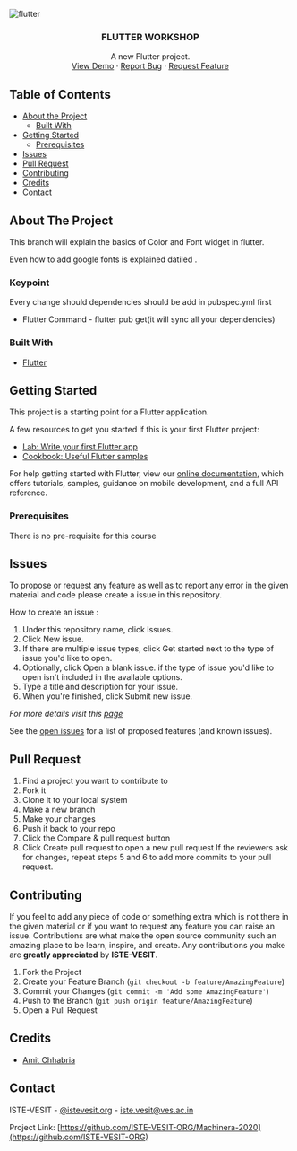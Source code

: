 ![flutter](https://user-images.githubusercontent.com/57343223/112712211-eed3ff00-8ef3-11eb-8c3f-d353431c3974.png)

<p align="center">
  <h3 align="center">FLUTTER WORKSHOP</h3>

  <p align="center">
    A new Flutter project.
    <br />
    <a href="https://github.com/ISTE-VESIT-ORG/Flutter-2021">View Demo</a>
    ·
    <a href="https://github.com/ISTE-VESIT-ORG/Flutter-2021/issues">Report Bug</a>
    ·
    <a href="https://github.com/ISTE-VESIT-ORG/Flutter-2021/issues">Request Feature</a>
  </p>
</p>


<!-- TABLE OF CONTENTS -->
## Table of Contents

* [About the Project](#about-the-project)
  * [Built With](#built-with)
* [Getting Started](#getting-started)
  * [Prerequisites](#prerequisites)
* [Issues](#issues)
* [Pull Request](#pull-request)
* [Contributing](#contributing)
* [Credits](#credits)
* [Contact](#contact)


<!-- ABOUT THE PROJECT -->
## About The Project
This branch will explain the basics of Color and Font widget in flutter.

Even how to add google fonts is explained datiled .

### Keypoint
Every change should dependencies should be add in pubspec.yml first 

* Flutter Command - flutter pub get(it will sync all your dependencies)

### Built With
* [Flutter](https://flutter.dev/docs)


<!-- GETTING STARTED -->
## Getting Started

This project is a starting point for a Flutter application.

A few resources to get you started if this is your first Flutter project:

- [Lab: Write your first Flutter app](https://flutter.dev/docs/get-started/codelab)
- [Cookbook: Useful Flutter samples](https://flutter.dev/docs/cookbook)

For help getting started with Flutter, view our
[online documentation](https://flutter.dev/docs), which offers tutorials,
samples, guidance on mobile development, and a full API reference.

### Prerequisites

<p>There is no pre-requisite for this course</p>

<!-- ISSUES -->
## Issues

To propose or request any feature as well as to report any error in the given material and code please create a issue in this repository.

How to create an issue : 
1) Under this repository name, click  Issues. 
2) Click New issue.
3) If there are multiple issue types, click Get started next to the type of issue you'd like to open.
4) Optionally, click Open a blank issue. if the type of issue you'd like to open isn't included in the available options.
5) Type a title and description for your issue.
6) When you're finished, click Submit new issue.

_For more details visit this [page](https://docs.github.com/en/free-pro-team@latest/github/managing-your-work-on-github/creating-an-issue)_

See the [open issues](https://github.com/ISTE-VESIT-ORG/Flutter-2021/issues) for a list of proposed features (and known issues).


## Pull Request

1) Find a project you want to contribute to
2) Fork it
3) Clone it to your local system
4) Make a new branch
5) Make your changes
6) Push it back to your repo
7) Click the Compare & pull request button
8) Click Create pull request to open a new pull request
If the reviewers ask for changes, repeat steps 5 and 6 to add more commits to your pull request.

<!-- CONTRIBUTING -->
## Contributing

If you feel to add any piece of code or something extra which is not there in the given material or if you want to request any feature you can raise an issue. 
Contributions are what make the open source community such an amazing place to be learn, inspire, and create. Any contributions you make are **greatly appreciated** by **ISTE-VESIT**.

1. Fork the Project
2. Create your Feature Branch (`git checkout -b feature/AmazingFeature`)
3. Commit your Changes (`git commit -m 'Add some AmazingFeature'`)
4. Push to the Branch (`git push origin feature/AmazingFeature`)
5. Open a Pull Request

<!-- CREDITS -->
## Credits
* [Amit Chhabria](https://github.com/amit328)

<!-- CONTACT -->
## Contact

ISTE-VESIT - [@istevesit.org](http://www.istevesit.org) - iste.vesit@ves.ac.in

Project Link: [https://github.com/ISTE-VESIT-ORG/Machinera-2020](https://github.com/ISTE-VESIT-ORG)



